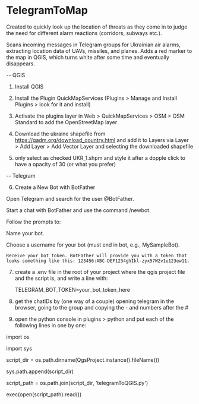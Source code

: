 # TelegramToMap

Created to quickly look up the location of threats as they come in to judge the need for different alarm reactions (corridors, subways etc.).

Scans incoming messages in Telegram groups for Ukrainian air alarms, extracting location data of UAVs, missiles, and planes. Adds a red marker to the map in QGIS, which turns white after some time and eventually disappears.

-- QGIS

1. Install QGIS

2. Install the Plugin QuickMapServices (Plugins > Manage and Install Plugins > look for it and install)

3. Activate the plugins layer in Web > QuickMapServices > OSM > OSM Standard to add the OpenStreetMap layer

4. Download the ukraine shapefile from https://gadm.org/download_country.html and add it to Layers via Layer > Add Layer > Add Vector Layer and selecting the downloaded shapefile

5. only select as checked UKR_1.shpm and style it after a dopple click to have a opacity of 30 (or what you prefer)

-- Telegram

6. Create a New Bot with BotFather
   
  Open Telegram and search for the user @BotFather.

  Start a chat with BotFather and use the command /newbot.

  Follow the prompts to:

   Name your bot.

   Choose a username for your bot (must end in bot, e.g., MySampleBot).

    Receive your bot token. BotFather will provide you with a token that looks something like this: 123456:ABC-DEF1234ghIkl-zyx57W2v1u123ew11.

7. create a .env file in the root of your project where the qgis project file and the script is, and write a line with:

   TELEGRAM_BOT_TOKEN=your_bot_token_here

8. get the chatIDs by (one way of a couple) opening telegram in the browser, going to the group and copying the - and numbers after the # 

9. open the python console in plugins > python and put each of the following lines in one by one: 

import os

import sys

script_dir = os.path.dirname(QgsProject.instance().fileName())

sys.path.append(script_dir)

script_path = os.path.join(script_dir, 'telegramToQGIS.py')

exec(open(script_path).read())
